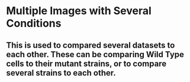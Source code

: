 # Multiple Images with Several Conditions
## This is used to compared several datasets to each other. These can be comparing Wild Type cells to their mutant strains, or to compare several strains to each other. 
